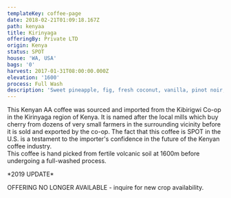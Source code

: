 ```yaml
---
templateKey: coffee-page
date: 2018-02-21T01:09:18.167Z
path: kenyaa
title: Kirinyaga
offeringBy: Private LTD
origin: Kenya
status: SPOT
house: 'WA, USA'
bags: '0'
harvest: 2017-01-31T08:00:00.000Z
elevation: '1600'
process: Full Wash
description: 'Sweet pineapple, fig, fresh coconut, vanilla, pinot noir, medium body.'
---
```

This Kenyan AA coffee was sourced and imported from the Kibirigwi Co-op in the Kirinyaga region of Kenya. It is named after the local mills which buy cherry from dozens of very small farmers in the surrounding vicinity before it is sold and exported by the co-op. The fact that this coffee is SPOT in the U.S. is a testament to the importer's confidence in the future of the Kenyan coffee industry.\
This coffee is hand picked from fertile volcanic soil at 1600m before undergoing a full-washed process.

\*2019 UPDATE\*

OFFERING NO LONGER AVAILABLE - inquire for new crop availability.
